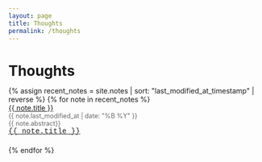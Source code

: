 ```yaml
---
layout: page
title: Thoughts
permalink: /thoughts
---
```

<h1 style="margin-bottom: 0.5em;">Thoughts</h1>
<div>
  {% assign recent_notes = site.notes | sort: "last_modified_at_timestamp" | reverse %}
  {% for note in recent_notes %}
    <div style="margin-bottom: 1.5em;">
      <div class="note-title"><a class="internal-link" href="{{ site.baseurl }}{{ note.url }}">{{ note.title }}</a></div>
      <div style="color: #666; font-size: 0.9em;">{{ note.last_modified_at | date: "%B %Y" }}</div>
      <div style="color: #666; font-size: 0.9em;">{{ note.abstract}}</div>
      <div style="font-family: 'JetBrains Mono', 'Courier New', monospace; font-weight: 400; letter-spacing: 0.5px;"><a class="internal-link" href="{{ site.baseurl }}{{ note.url }}">{{ note.title }}</a></div>
    </div>
  {% endfor %}
</div>